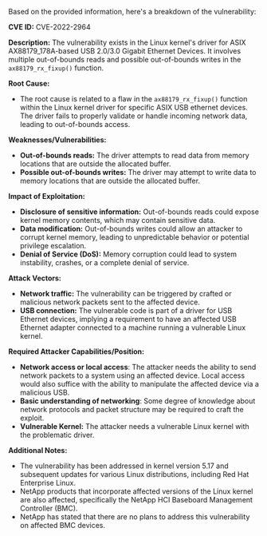 Based on the provided information, here's a breakdown of the vulnerability:

**CVE ID:** CVE-2022-2964

**Description:** The vulnerability exists in the Linux kernel's driver for ASIX AX88179\_178A-based USB 2.0/3.0 Gigabit Ethernet Devices. It involves multiple out-of-bounds reads and possible out-of-bounds writes in the `ax88179_rx_fixup()` function.

**Root Cause:**
- The root cause is related to a flaw in the `ax88179_rx_fixup()` function within the Linux kernel driver for specific ASIX USB ethernet devices. The driver fails to properly validate or handle incoming network data, leading to out-of-bounds access.

**Weaknesses/Vulnerabilities:**
- **Out-of-bounds reads:** The driver attempts to read data from memory locations that are outside the allocated buffer.
- **Possible out-of-bounds writes:** The driver may attempt to write data to memory locations that are outside the allocated buffer.

**Impact of Exploitation:**
- **Disclosure of sensitive information:** Out-of-bounds reads could expose kernel memory contents, which may contain sensitive data.
- **Data modification:** Out-of-bounds writes could allow an attacker to corrupt kernel memory, leading to unpredictable behavior or potential privilege escalation.
- **Denial of Service (DoS):** Memory corruption could lead to system instability, crashes, or a complete denial of service.

**Attack Vectors:**
- **Network traffic:** The vulnerability can be triggered by crafted or malicious network packets sent to the affected device.
- **USB connection:** The vulnerable code is part of a driver for USB Ethernet devices, implying a requirement to have an affected USB Ethernet adapter connected to a machine running a vulnerable Linux kernel.

**Required Attacker Capabilities/Position:**
- **Network access or local access**: The attacker needs the ability to send network packets to a system using an affected device. Local access would also suffice with the ability to manipulate the affected device via a malicious USB.
- **Basic understanding of networking**: Some degree of knowledge about network protocols and packet structure may be required to craft the exploit.
- **Vulnerable Kernel:** The attacker needs a vulnerable Linux kernel with the problematic driver.

**Additional Notes:**
- The vulnerability has been addressed in kernel version 5.17 and subsequent updates for various Linux distributions, including Red Hat Enterprise Linux.
- NetApp products that incorporate affected versions of the Linux kernel are also affected, specifically the NetApp HCI Baseboard Management Controller (BMC).
- NetApp has stated that there are no plans to address this vulnerability on affected BMC devices.